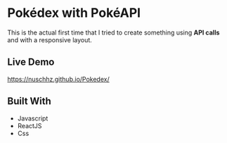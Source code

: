 # Pokédex with PokéAPI

This is the actual first time that I tried to create
something using **API calls** and with a responsive layout.

## Live Demo

<https://nuschhz.github.io/Pokedex/>

## Built With

- Javascript
- ReactJS
- Css
